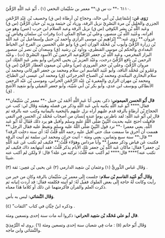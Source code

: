 ٦١١٠ -** ت س ق:** معمر بن سُلَيْمان النخعي (١) ، أَبُو عَبد اللَّهِ الرَّقِّيّ.

**رَوَى عَن:** إِسْمَاعِيل بْن أَبي خالد، وحجاج بْن أرطاة (س ق) وخصيف بْن عَبْدِ الرَّحْمَنِ الجزري والخليل بْن مرة البَصْرِيّ نزيل الرقة، وزياد بْن خيثمة وزيد بْن حبان الرَّقِّيّ (س ق) وعَبد اللَّهِ بْن بشر الكوفي (س ق) نزيل الرقة وعبد السلام ابن حرب (عس) وهو من أقرانه، وعُبَيد اللَّهِ بْن منصور، وعلي بْن صالح المكي (ت) وفرات بْن سلمان وفياض بْن غزوان.** رَوَى عَنه:** إِبْرَاهِيم بْن موسى الرازي وأحمد بْن حنبل وإسماعيل بْن عَبد اللَّهِ بْن زرارة الرَّقِّيّ وأيوب بْن مُحَمَّد الوزان (س ق) وأبو علي الحسين بن الفرج ابن الخياط البغدادي والحكم بْن موسى القنطري، وداود بْن رشيد (ق) وسعدان بْن نصر بْن منصور البزاز المخرمي، وعَبد اللَّهِ بْن جعفر الرَّقِّيّوعبد الرحمن بْن الأسود البَصْرِيّ (ت) ، وعَبْد الرحمن بْن نافع الرَّقِّيّ درخت، وعَبْد العزيز بْن يحيى الحراني وأبو بشر عَبد المَلِك ابن مروان الرَّقِّيّ، وعلي بْن حجر المروزي (س) وعلي بْن ميمون العطار الرَّقِّيّ (س ق) وعَمْرو بْن مُحَمَّد الناقد، وأبو عُبَيد القاسم ابن سلام ومحمد بن جعفر الوركاني ومحمد بْن سلام البخاري البيكندي ومحمد بْن الصباح الجرجرائي (ق) ومحمد ابن عيسى ابن الطباع، ومحمد بْن مهران الرازي والمغيرة بْن عَبْد الرَّحْمَنِ الحراني، وموسى بْن عَبْد الرحمن الأنطاكي ويوسف ابن عدي، وأبو بكر بْن أَبي شَيْبَة، وأبو جعفر النفيلي وأبو سَعِيد الأشج (ق) .

**قال أَبُو الحسن الميموني:** ذكر، يعني أَبَا عَبد اللَّهِ أَحْمَد بْن حنبل -** معمر بْن سُلَيْمان** فقال:**** أَبُو عَبد اللَّهِ يكنيه بأبي عَبد اللَّهِ وذكر من فضله وهيئته وَقَال لي: كتب عن الحجاج بْن أرطاة بالرقة قدم عليهم أراه نزل عليهم بالنخعية باليمانية وكتب عنه بالرقة ثم قال لي أَبُو عَبد اللَّهِ: لقد ناظرني يوما عنده إنسان من أصحاب مُحَمَّد بْن الحسن فِي النفي فأقبلت أحتج عليه بحديث النَّبِيّ صَلَّى اللَّهُ عليه وسلم وأقبل هو يرد ذلك فَقَالَ لَهُ أَبُو عَبد اللَّهِ، يعني معمرا -** ترد قول النَّبِيّ صَلَّى اللَّهُ عليه وسلم وتغيظ عليه فقال الرجل:** هممت أن أخرق ما سمعت منك حتى أقبل عليه رحمه اللَّهِ قُلْتُ لَهُ: أي سنة دخلت الرقة؟** قال:** سنة سبع وثمانين، يعني ومئة - أتيت حران ومحمد ابن سلمة ثم أتيت الرقة فكتبت عَن فياض وذكر معمرا،** وأبا مرداس وهؤلاء قُلْتُ:** فكيف لم تكتب عَن عَبد اللَّهِ بْن جعفر؟ فقال: ماكان عَبد اللَّهِ بْن جعفر تلك الأيام يذكر قُلْتُ: فقد أتيتهابعد ذاك فكيف لم تكتب عنه؟**** قال:**** لم أكتب عنه قُلْتُ: تركته من علة؟ قال: لا ولكن لم أكتب عنه شيئا.

وَقَال عَباس الدُّورِيُّ (١) وعثمان بْن سَعِيد الدارمي (٢) عَن يحيى بْن مَعِين: ثقة (٣) .

**وَقَال أَبُو عُبَيد القاسم بْن سلام:** جلست إِلَى معمر بْن سُلَيْمان بالرقة وكان من خير من رأيت وكانت لَهُ حاجة إِلَى بعض الملوك فقيل لَهُ: لو أتيته فكلمته فقال: قد أردت إتيانه ثم ذكرت العلم والقرآن فأكرمتهما عَن ذلك أو كلاما هَذَا معناه.

**وَقَال النَّسَائي:** ليس به بأس.

وذكره ابنُ حِبَّان في كتاب "الثقات" (٤) .

**قال أبو علي مُحَمَّد بْن سَعِيد الحراني:** ذكروا أنه مات سنة إحدى وتسعين ومئة.

وَقَال أَبُو حاتم (٥) : مات فِي شعبان سنة إحدى وتسعين ومئة (٦) .روى له التِّرْمِذِيّ والنَّسَائي وابن ماجه.